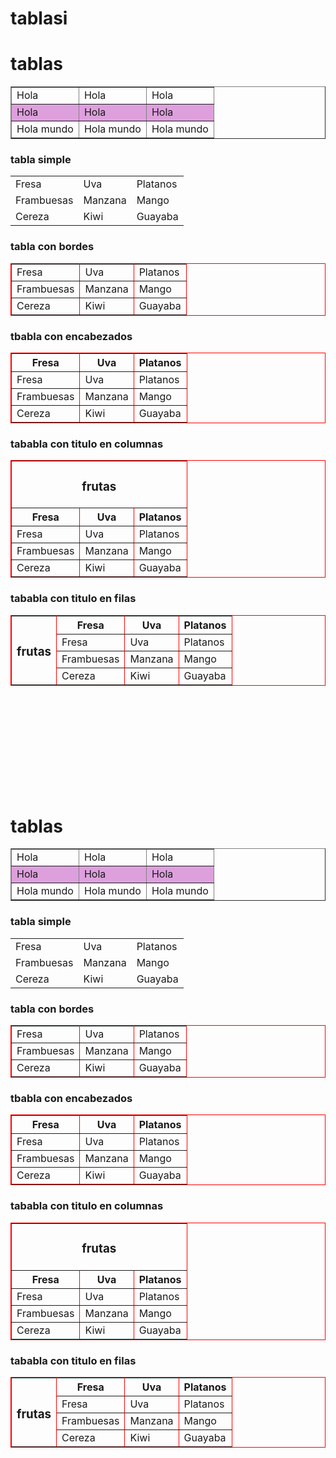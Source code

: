 # tablasi
<html>
<head> 
</head>
<body>
<h1> tablas</h1>
<table border=1>
<tr>
<td>Hola</td>
<td>Hola</td>
<td>Hola</td>
</tr>
<tr bgcolor=plum>

<td>Hola</td>
<td>Hola</td>
<td>Hola</td>
</tr>
<tr>
<td>Hola mundo</td>
<td>Hola mundo</td>
<td>Hola mundo</td>
</tr>

</table>

<h3> tabla simple</h3>

<table>
<tr>
<td>Fresa</td>
<td>Uva</td>
<td>Platanos</td>
</tr>
<tr>
<td>Frambuesas</td>
<td>Manzana</td>
<td>Mango</td>
</tr>
<tr>
<td>Cereza</td>
<td>Kiwi</td>
<td>Guayaba</td>
</tr>
</table>

<h3> tabla con bordes </h3>

<table border=1 bordercolor="red">
<tr>
<td>Fresa</td>
<td>Uva</td>
<td>Platanos</td>
</tr>
<tr>
<td>Frambuesas</td>
<td>Manzana</td>
<td>Mango</td>
</tr>
<tr>
<td>Cereza</td>
<td>Kiwi</td>
<td>Guayaba</td>
</tr>
</table>

<h3> tbabla con encabezados </h3>
<table border=1 bordercolor="red">
<tr>
<th>Fresa</th>
<th>Uva</th>
<th>Platanos</th>
</tr>
<tr>
<td>Fresa</td>
<td>Uva</td>
<td>Platanos</td>
</tr>
<tr>
<td>Frambuesas</td>
<td>Manzana</td>
<td>Mango</td>
</tr>
<tr>
<td>Cereza</td>
<td>Kiwi</td>
<td>Guayaba</td>
</tr>
</table>

<h3> tababla con titulo en columnas</h3>
<table border=1 bordercolor="red">
<tr>
<td colspan=3> <center> <h3> frutas </center> </h3></td>
</tr>
<tr>
<th>Fresa</th>
<th>Uva</th>
<th>Platanos</th>
</tr>
<tr>
<td>Fresa</td>
<td>Uva</td>
<td>Platanos</td>
</tr>
<tr>
<td>Frambuesas</td>
<td>Manzana</td>
<td>Mango</td>
</tr>
<tr>
<td>Cereza</td>
<td>Kiwi</td>
<td>Guayaba</td>
</tr>
</table>

<h3> tababla con titulo en filas</h3>
<table border=1 bordercolor="red">
<tr>
<td rowspan=4> <center> <h3> frutas </center> </h3></td>
<th>Fresa</th>
<th>Uva</th>
<th>Platanos</th>
</tr>
<tr>
<td>Fresa</td>
<td>Uva</td>
<td>Platanos</td>
</tr>
<tr>
<td>Frambuesas</td>
<td>Manzana</td>
<td>Mango</td>
</tr>
<tr>
<td>Cereza</td>
<td>Kiwi</td>
<td>Guayaba</td>
</tr>
</table>
<br><br><br><br><br><br><br><br><br>



</body>
</html>
</head>
<body>
<h1> tablas</h1>
<table border=1>
<tr>
<td>Hola</td>
<td>Hola</td>
<td>Hola</td>
</tr>
<tr bgcolor=plum>

<td>Hola</td>
<td>Hola</td>
<td>Hola</td>
</tr>
<tr>
<td>Hola mundo</td>
<td>Hola mundo</td>
<td>Hola mundo</td>
</tr>

</table>

<h3> tabla simple</h3>

<table>
<tr>
<td>Fresa</td>
<td>Uva</td>
<td>Platanos</td>
</tr>
<tr>
<td>Frambuesas</td>
<td>Manzana</td>
<td>Mango</td>
</tr>
<tr>
<td>Cereza</td>
<td>Kiwi</td>
<td>Guayaba</td>
</tr>
</table>

<h3> tabla con bordes </h3>

<table border=1 bordercolor="red">
<tr>
<td>Fresa</td>
<td>Uva</td>
<td>Platanos</td>
</tr>
<tr>
<td>Frambuesas</td>
<td>Manzana</td>
<td>Mango</td>
</tr>
<tr>
<td>Cereza</td>
<td>Kiwi</td>
<td>Guayaba</td>
</tr>
</table>

<h3> tbabla con encabezados </h3>
<table border=1 bordercolor="red">
<tr>
<th>Fresa</th>
<th>Uva</th>
<th>Platanos</th>
</tr>
<tr>
<td>Fresa</td>
<td>Uva</td>
<td>Platanos</td>
</tr>
<tr>
<td>Frambuesas</td>
<td>Manzana</td>
<td>Mango</td>
</tr>
<tr>
<td>Cereza</td>
<td>Kiwi</td>
<td>Guayaba</td>
</tr>
</table>

<h3> tababla con titulo en columnas</h3>
<table border=1 bordercolor="red">
<tr>
<td colspan=3> <center> <h3> frutas </center> </h3></td>
</tr>
<tr>
<th>Fresa</th>
<th>Uva</th>
<th>Platanos</th>
</tr>
<tr>
<td>Fresa</td>
<td>Uva</td>
<td>Platanos</td>
</tr>
<tr>
<td>Frambuesas</td>
<td>Manzana</td>
<td>Mango</td>
</tr>
<tr>
<td>Cereza</td>
<td>Kiwi</td>
<td>Guayaba</td>
</tr>
</table>

<h3> tababla con titulo en filas</h3>
<table border=1 bordercolor="red">
<tr>
<td rowspan=4> <center> <h3> frutas </center> </h3></td>
<th>Fresa</th>
<th>Uva</th>
<th>Platanos</th>
</tr>
<tr>
<td>Fresa</td>
<td>Uva</td>
<td>Platanos</td>
</tr>
<tr>
<td>Frambuesas</td>
<td>Manzana</td>
<td>Mango</td>
</tr>
<tr>
<td>Cereza</td>
<td>Kiwi</td>
<td>Guayaba</td>
</tr>
</table>




</body>
</html>
